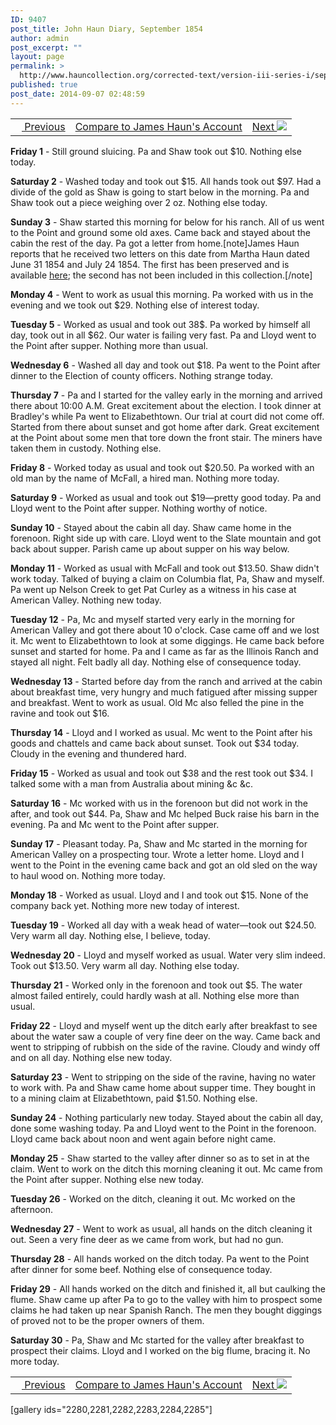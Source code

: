 ```yaml
---
ID: 9407
post_title: John Haun Diary, September 1854
author: admin
post_excerpt: ""
layout: page
permalink: >
  http://www.hauncollection.org/corrected-text/version-iii-series-i/september-1854-2/
published: true
post_date: 2014-09-07 02:48:59
---
```

<table style="width: 100%;">
<tbody>
<tr>
<td><a title="August 1854" href="http://www.hauncollection.org/version-3/version-iii-series-i/august-1854-2/"><img src="https://lh3.googleusercontent.com/-EFJpxxNiPNw/VqgtWBCZrMI/AAAAAAAAAFU/WfY4lPFWWkg/s800-Ic42/Soeb-Plain-Arrows-8-10px.png" alt="" width="10" height="10" /> Previous</a></td>
<td style="text-align: center;"><a href="http://www.hauncollection.org/version-3/version-iii-series-i/september-1854/" target="_blank" rel="noopener">Compare to James Haun's Account</a></td>
<td style="text-align: right;"><a title="October 1854" href="http://www.hauncollection.org/version-3/version-iii-series-i/october-1854-2/">Next <img src="https://lh3.googleusercontent.com/-67k0cYlpXHw/VqgtWKz1MXI/AAAAAAAAAFU/k9PW_Piyurk/s800-Ic42/Soeb-Plain-Arrows-5-10px.png" /></a></td>
</tr>
</tbody>
</table>
<strong>Friday 1</strong> - Still ground sluicing. Pa and Shaw took out $10. Nothing else today.

<strong>Saturday 2</strong> - Washed today and took out $15. All hands took out $97. Had a divide of the gold as Shaw is going to start below in the morning. Pa and Shaw took out a piece weighing over 2 oz. Nothing else today.

<strong>Sunday 3</strong> - Shaw started this morning for below for his ranch. All of us went to the Point and ground some old axes. Came back and stayed about the cabin the rest of the day. Pa got a letter from home.[note]James Haun reports that he received two letters on this date from Martha Haun dated June 31 1854 and July 24 1854. The first has been preserved and is available <a title="June 31 1854" href="http://www.hauncollection.org/version-3/version-iii-series-ii/june-31-1854-martha-haun-to-james-haun/" target="_blank" rel="noopener">here</a>; the second has not been included in this collection.[/note]

<strong>Monday 4</strong> - Went to work as usual this morning. Pa worked with us in the evening and we took out $29. Nothing else of interest today.

<strong>Tuesday 5</strong> - Worked as usual and took out 38$. Pa worked by himself all day, took out in all $62. Our water is failing very fast. Pa and Lloyd went to the Point after supper. Nothing more than usual.

<strong>Wednesday 6</strong> - Washed all day and took out $18. Pa went to the Point after dinner to the Election of county officers. Nothing strange today.

<strong>Thursday 7</strong> - Pa and I started for the valley early in the morning and arrived there about 10:00 A.M. Great excitement about the election. I took dinner at Bradley's while Pa went to Elizabethtown. Our trial at court did not come off. Started from there about sunset and got home after dark. Great excitement at the Point about some men that tore down the front stair. The miners have taken them in custody. Nothing else.

<strong>Friday 8</strong> - Worked today as usual and took out $20.50. Pa worked with an old man by the name of McFall, a hired man. Nothing more today.

<strong>Saturday 9</strong> - Worked as usual and took out $19—pretty good today. Pa and Lloyd went to the Point after supper. Nothing worthy of notice.

<strong>Sunday 10</strong> - Stayed about the cabin all day. Shaw came home in the forenoon. Right side up with care. Lloyd went to the Slate mountain and got back about supper. Parish came up about supper on his way below.

<strong>Monday 11</strong> - Worked as usual with McFall and took out $13.50. Shaw didn't work today. Talked of buying a claim on Columbia flat, Pa, Shaw and myself. Pa went up Nelson Creek to get Pat Curley as a witness in his case at American Valley. Nothing new today.

<strong>Tuesday 12</strong> - Pa, Mc and myself started very early in the morning for American Valley and got there about 10 o'clock. Case came off and we lost it. Mc went to Elizabethtown to look at some diggings. He came back before sunset and started for home. Pa and I came as far as the Illinois Ranch and stayed all night. Felt badly all day. Nothing else of consequence today.

<strong>Wednesday 13</strong> - Started before day from the ranch and arrived at the cabin about breakfast time, very hungry and much fatigued after missing supper and breakfast. Went to work as usual. Old Mc also felled the pine in the ravine and took out $16.

<strong>Thursday 14</strong> - Lloyd and I worked as usual. Mc went to the Point after his goods and chattels and came back about sunset. Took out $34 today. Cloudy in the evening and thundered hard.

<strong>Friday 15</strong> - Worked as usual and took out $38 and the rest took out $34. I talked some with a man from Australia about mining &amp;c &amp;c.

<strong>Saturday 16</strong> - Mc worked with us in the forenoon but did not work in the after, and took out $44. Pa, Shaw and Mc helped Buck raise his barn in the evening. Pa and Mc went to the Point after supper.

<strong>Sunday 17</strong> - Pleasant today. Pa, Shaw and Mc started in the morning for American Valley on a prospecting tour. Wrote a letter home. Lloyd and I went to the Point in the evening came back and got an old sled on the way to haul wood on. Nothing more today.

<strong>Monday 18</strong> - Worked as usual. Lloyd and I and took out $15. None of the company back yet. Nothing more new today of interest.

<strong>Tuesday 19</strong> - Worked all day with a weak head of water—took out $24.50. Very warm all day. Nothing else, I believe, today.

<strong>Wednesday 20</strong> - Lloyd and myself worked as usual. Water very slim indeed. Took out $13.50. Very warm all day. Nothing else today.

<strong>Thursday 21</strong> - Worked only in the forenoon and took out $5. The water almost failed entirely, could hardly wash at all. Nothing else more than usual.

<strong>Friday 22</strong> - Lloyd and myself went up the ditch early after breakfast to see about the water saw a couple of very fine deer on the way. Came back and went to stripping of rubbish on the side of the ravine. Cloudy and windy off and on all day. Nothing else new today.

<strong>Saturday 23</strong> - Went to stripping on the side of the ravine, having no water to work with. Pa and Shaw came home about supper time. They bought in to a mining claim at Elizabethtown, paid $1.50. Nothing else.

<strong>Sunday 24</strong> - Nothing particularly new today. Stayed about the cabin all day, done some washing today. Pa and Lloyd went to the Point in the forenoon. Lloyd came back about noon and went again before night came.

<strong>Monday 25</strong> - Shaw started to the valley after dinner so as to set in at the claim. Went to work on the ditch this morning cleaning it out. Mc came from the Point after supper. Nothing else new today.

<strong>Tuesday 26</strong> - Worked on the ditch, cleaning it out. Mc worked on the afternoon.

<strong>Wednesday 27</strong> - Went to work as usual, all hands on the ditch cleaning it out. Seen a very fine deer as we came from work, but had no gun.

<strong>Thursday 28</strong> - All hands worked on the ditch today. Pa went to the Point after dinner for some beef. Nothing else of consequence today.

<strong>Friday 29</strong> - All hands worked on the ditch and finished it, all but caulking the flume. Shaw came up after Pa to go to the valley with him to prospect some claims he had taken up near Spanish Ranch. The men they bought diggings of proved not to be the proper owners of them.

<strong>Saturday 30</strong> - Pa, Shaw and Mc started for the valley after breakfast to prospect their claims. Lloyd and I worked on the big flume, bracing it. No more today.
<table style="width: 100%;">
<tbody>
<tr>
<td><a title="August 1854" href="http://www.hauncollection.org/version-3/version-iii-series-i/august-1854-2/"><img src="https://lh3.googleusercontent.com/-EFJpxxNiPNw/VqgtWBCZrMI/AAAAAAAAAFU/WfY4lPFWWkg/s800-Ic42/Soeb-Plain-Arrows-8-10px.png" alt="" width="10" height="10" /> Previous</a></td>
<td style="text-align: center;"><a href="http://www.hauncollection.org/version-3/version-iii-series-i/september-1854/" target="_blank" rel="noopener">Compare to James Haun's Account</a></td>
<td style="text-align: right;"><a title="October 1854" href="http://www.hauncollection.org/version-3/version-iii-series-i/october-1854-2/">Next <img src="https://lh3.googleusercontent.com/-67k0cYlpXHw/VqgtWKz1MXI/AAAAAAAAAFU/k9PW_Piyurk/s800-Ic42/Soeb-Plain-Arrows-5-10px.png" /></a></td>
</tr>
</tbody>
</table>
[gallery ids="2280,2281,2282,2283,2284,2285"]